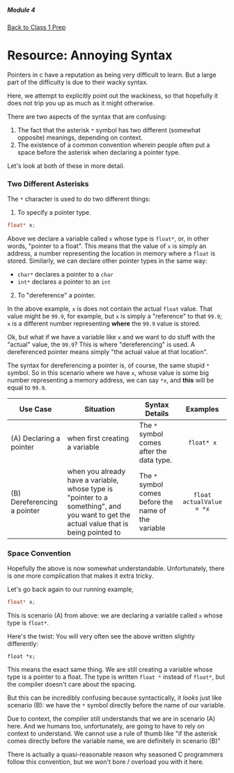 ##### Module 4
[Back to Class 1 Prep](../../class1-prep#pointers)

# Resource: Annoying Syntax

Pointers in c have a reputation as being very difficult to learn. But a large part of the difficulty is due to their wacky syntax. 

Here, we attempt to explicitly point out the wackiness, so that hopefully it does not trip you up as much as it might otherwise.

There are two aspects of the syntax that are confusing:

1. The fact that the asterisk `*` symbol has two different (somewhat opposite) meanings, depending on context.
2. The existence of a common convention wherein people often put a space before the asterisk when declaring a pointer type.

Let's look at both of these in more detail.

### Two Different Asterisks

The `*` character is used to do two different things:

1. To specify a pointer type.
  ```c
  float* x;
  ```
  Above we declare a variable called `x` whose type is `float*`, or, in other words, "pointer to a float". This means that the value of `x` is simply an address, a number representing the location in memory where a `float` is stored.
  Similarly, we can declare other pointer types in the same way:
  * `char*` declares a pointer to a `char`
  * `int*` declares a pointer to an `int`

2. To "dereference" a pointer.

  In the above example, `x` is does not contain the actual `float` value. That value might be `99.9`, for example, but `x` is simply a "reference" to that `99.9`; `x` is a different number representing **where** the `99.9` value is stored.
  
  Ok, but what if we have a variable like `x` and we want to do stuff with the "actual" value, the `99.9`? This is where "dereferencing" is used. A dereferenced pointer means simply "the actual value at that location". 
  
  The syntax for dereferencing a pointer is, of course, the same stupid `*` symbol. So in this scenario where we have `x`, whose value is some big number representing a memory address, we can say `*x`, and **this** will be equal to `99.9`.

  | Use Case | Situation | Syntax Details | Examples |
  |----------|------|----------------|:------------------:|
  | (A) Declaring a pointer | when first creating a variable | The `*` symbol comes after the data type. | `float* x` |
  | (B) Dereferencing a pointer | when you already have a variable, whose type is "pointer to a something", and you want to get the actual value that is being pointed to | The `*` symbol comes before the name of the variable | `float actualValue = *x` |
  
### Space Convention

Hopefully the above is now somewhat understandable. Unfortunately, there is one more complication that makes it extra tricky.

Let's go back again to our running example,
```c
float* x;
```
This is scenario (A) from above: we are declaring a variable called `x` whose type is `float*`.

Here's the twist: You will very often see the above written slightly differently:
```
float *x;
```
This means the exact same thing. We are still creating a variable whose type is a pointer to a float. The type is written `float *` instead of `float*`, but the compiler doesn't care about the spacing. 

But this can be incredibly confusing because syntactically, it *looks* just like scenario (B): we have the `*` symbol directly before the name of our variable.

Due to context, the compiler still understands that we are in scenario (A) here. And we humans too, unfortunately, are going to have to rely on context to understand. We cannot use a rule of thumb like "if the asterisk comes directly before the variable name, we are definitely in scenario (B)"

There is actually a quasi-reasonable reason why seasoned C programmers follow this convention, but we won't bore / overload you with it here.

